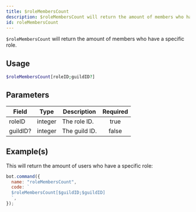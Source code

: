 ```yaml
---
title: $roleMembersCount
description: $roleMembersCount will return the amount of members who have a specific role.
id: roleMembersCount
---
```


`$roleMembersCount` will return the amount of members who have a specific role.

## Usage

```php
$roleMembersCount[roleID;guildID?]
```

## Parameters

| Field    | Type    | Description   | Required |
| -------- | ------- | ------------- | :------: |
| roleID   | integer | The role ID.  |   true   |
| guildID? | integer | The guild ID. |  false   |

## Example(s)

This will return the amount of users who have a specific role:

```javascript
bot.command({
  name: "roleMembersCount",
  code: `
  $roleMembersCount[$guildID;$guildID]
  `,
});
```
